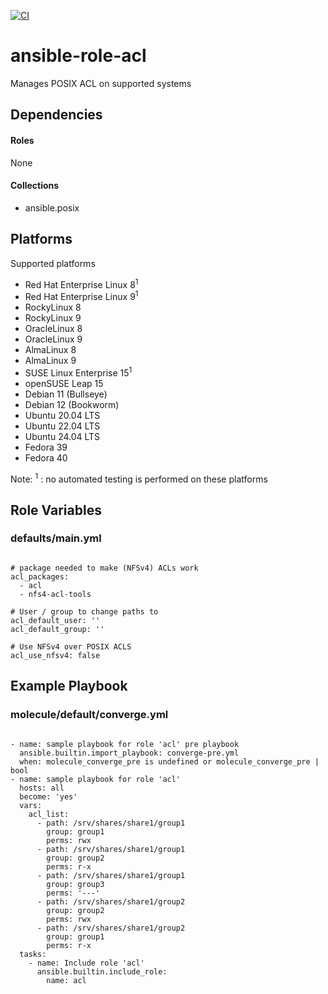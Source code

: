 [![CI](https://github.com/de-it-krachten/ansible-role-acl/workflows/CI/badge.svg?event=push)](https://github.com/de-it-krachten/ansible-role-acl/actions?query=workflow%3ACI)


# ansible-role-acl

Manages POSIX ACL on supported systems



## Dependencies

#### Roles
None

#### Collections
- ansible.posix

## Platforms

Supported platforms

- Red Hat Enterprise Linux 8<sup>1</sup>
- Red Hat Enterprise Linux 9<sup>1</sup>
- RockyLinux 8
- RockyLinux 9
- OracleLinux 8
- OracleLinux 9
- AlmaLinux 8
- AlmaLinux 9
- SUSE Linux Enterprise 15<sup>1</sup>
- openSUSE Leap 15
- Debian 11 (Bullseye)
- Debian 12 (Bookworm)
- Ubuntu 20.04 LTS
- Ubuntu 22.04 LTS
- Ubuntu 24.04 LTS
- Fedora 39
- Fedora 40

Note:
<sup>1</sup> : no automated testing is performed on these platforms

## Role Variables
### defaults/main.yml
<pre><code>
# package needed to make (NFSv4) ACLs work
acl_packages:
  - acl
  - nfs4-acl-tools

# User / group to change paths to
acl_default_user: ''
acl_default_group: ''

# Use NFSv4 over POSIX ACLS
acl_use_nfsv4: false
</pre></code>




## Example Playbook
### molecule/default/converge.yml
<pre><code>
- name: sample playbook for role 'acl' pre playbook
  ansible.builtin.import_playbook: converge-pre.yml
  when: molecule_converge_pre is undefined or molecule_converge_pre | bool
- name: sample playbook for role 'acl'
  hosts: all
  become: 'yes'
  vars:
    acl_list:
      - path: /srv/shares/share1/group1
        group: group1
        perms: rwx
      - path: /srv/shares/share1/group1
        group: group2
        perms: r-x
      - path: /srv/shares/share1/group1
        group: group3
        perms: '---'
      - path: /srv/shares/share1/group2
        group: group2
        perms: rwx
      - path: /srv/shares/share1/group2
        group: group1
        perms: r-x
  tasks:
    - name: Include role 'acl'
      ansible.builtin.include_role:
        name: acl
</pre></code>
